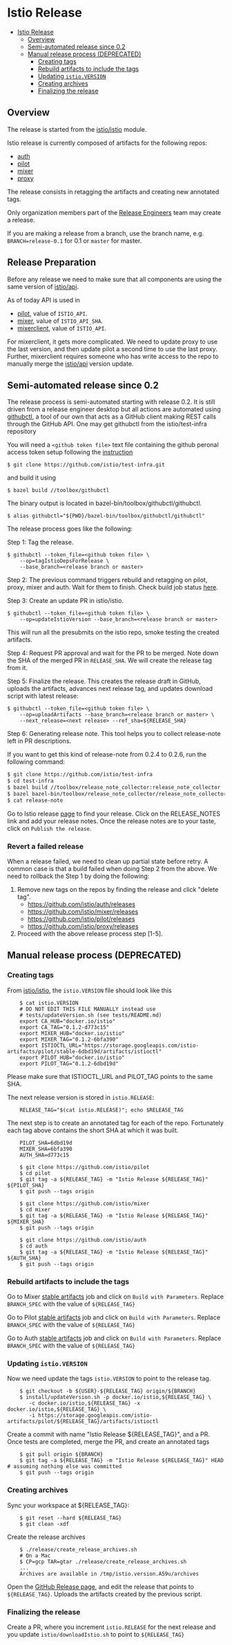 # Istio Release

- [Istio Release](#istio-release)
  * [Overview](#overview)
  * [Semi-automated release since 0.2](#semi-automated-release-since-02)
  * [Manual release process (DEPRECATED)](#manual-release-process-deprecated)
    + [Creating tags](#creating-tags)
    + [Rebuild artifacts to include the tags](#rebuild-artifacts-to-include-the-tags)
    + [Updating ```istio.VERSION```](#updating----istioversion---)
    + [Creating archives](#creating-archives)
    + [Finalizing the release](#finalizing-the-release)

## Overview

The release is started from the [istio/istio](https://github.com/istio/istio) module.

Istio release is currently composed of artifacts for the following repos:

* [auth](https://github.com/istio/auth)
* [pilot](https://github.com/istio/pilot)
* [mixer](https://github.com/istio/mixer)
* [proxy](https://github.com/istio/proxy)

The release consists in retagging the artifacts and creating new annotated tags.

Only organization members part of the [Release Engineers](https://github.com/orgs/istio/teams/release-engineers/members) team may create a release.

If you are making a release from a branch, use the branch name, e.g. `BRANCH=release-0.1` for 0.1 or `master` for master.

## Release Preparation

Before any release we need to make sure that all components are using the same
version of [istio/api](https://github.com/istio/api/commits/master).

As of today API is used in
* [pilot](https://github.com/istio/pilot/blob/master/WORKSPACE#L464), value of `ISTIO_API`.
* [mixer](https://github.com/istio/mixer/blob/master/istio_api.bzl#L18), value of `ISTIO_API_SHA`.
* [mixerclient](https://github.com/istio/mixerclient/blob/master/repositories.bzl#L335), value of `ISTIO_API`.

For mixerclient, it gets more complicated. We need to update proxy to use the
last version, and then update pilot a second time to use the last proxy.  Further,  mixerclient requires someone who has write access to the repo to manually merge the [istio/api](https://github.com/istio/api/commits/master) version update.

## Semi-automated release since 0.2

The release process is semi-automated starting with release 0.2.
It is still driven from a release engineer desktop but all actions are automated
using [githubctl](https://github.com/istio/test-infra/blob/master/toolbox/githubctl/main.go),
a tool of our own that acts as a GitHub client making REST calls through the GitHub API.
One may get githubctl from the istio/test-infra repository


You will need a ```<github token file>``` text file containing the github peronal access token setup following the [instruction](https://github.com/istio/istio/blob/master/devel/README.md#setting-up-a-personal-access-token)

```
$ git clone https://github.com/istio/test-infra.git
```

and build it using

```
$ bazel build //toolbox/githubctl
```

The binary output is located in bazel-bin/toolbox/githubctl/githubctl.

```
$ alias githubctl="${PWD}/bazel-bin/toolbox/githubctl/githubctl"
```

The release process goes like the following:

Step 1: Tag the release.
```
$ githubctl --token_file=<github token file> \
    --op=tagIstioDepsForRelease \
    --base_branch=<release branch or master>
```

Step 2: The previous command triggers rebuild and retagging on pilot, proxy, mixer and auth.
 Wait for them to finish. Check build job status [here](https://console.cloud.google.com/gcr/builds?project=istio-io&organizationId=433637338589).

Step 3: Create an update PR in istio/istio.
```
$ githubctl --token_file=<github token file> \
    --op=updateIstioVersion --base_branch=<release branch or master>
```
This will run all the presubmits on the istio repo, smoke testing the created artifacts.

Step 4: Request PR approval and wait for the PR to be merged. Note down the SHA
of the merged PR in `RELEASE_SHA`. We will create the release tag from it.

Step 5: Finalize the release. This creates the release draft in GitHub, uploads the artifacts,
 advances next release tag, and updates download script with latest release:
```
$ githubctl --token_file=<github token file> \
    --op=uploadArtifacts --base_branch=<release branch or master> \
    --next_release=<next release> --ref_sha=${RELEASE_SHA}
```

Step 6: Generating release note. This tool helps you to collect release-note left in PR descriptions.

If you want to get this kind of release-note from 0.2.4 to 0.2.6, run the following command:
```Bash
$ git clone https://github.com/istio/test-infra
$ cd test-infra
$ bazel build //toolbox/release_note_collector:release_note_collector
$ bazel bazel-bin/toolbox/release_note_collector/release_note_collector --previous_release 0.2.4 --current_release 0.2.6 --repos istio,mixer,pilot --pr_link
$ cat release-note
```

Go to Istio release [page](https://github.com/istio/istio/releases) to find your
release. Click on the RELEASE_NOTES link and add your release notes. Once the
release notes are to your taste, click on ```Publish the release```.

### Revert a failed release

When a release failed, we need to clean up partial state before retry. A common case is that a build failed when doing Step 2 from the above. We need to rollback the Step 1 by doing the following:

1. Remove new tags on the repos by finding the release and click "delete tag".
   * https://github.com/istio/auth/releases
   * https://github.com/istio/mixer/releases
   * https://github.com/istio/pilot/releases
   * https://github.com/istio/proxy/releases
1. Proceed with the above release process step [1-5].

## Manual release process (DEPRECATED)

### Creating tags

From [istio/istio](https://github.com/istio/istio), the ```istio.VERSION``` file should look like this

        $ cat istio.VERSION
        # DO NOT EDIT THIS FILE MANUALLY instead use
        # tests/updateVersion.sh (see tests/README.md)
        export CA_HUB="docker.io/istio"
        export CA_TAG="0.1.2-d773c15"
        export MIXER_HUB="docker.io/istio"
        export MIXER_TAG="0.1.2-6bfa390"
        export ISTIOCTL_URL="https://storage.googleapis.com/istio-artifacts/pilot/stable-6dbd19d/artifacts/istioctl"
        export PILOT_HUB="docker.io/istio"
        export PILOT_TAG="0.1.2-6dbd19d"

Please make sure that ISTIOCTL_URL and PILOT_TAG points to the same SHA.

The next release version is stored in ```istio.RELEASE```:

        RELEASE_TAG="$(cat istio.RELEASE)"; echo $RELEASE_TAG

The next step is to create an annotated tag for each of the repo.
Fortunately each tag above contains the short SHA at which it was built.

        PILOT_SHA=6dbd19d
        MIXER_SHA=6bfa390
        AUTH_SHA=d773c15

        $ git clone https://github.com/istio/pilot
        $ cd pilot
        $ git tag -a ${RELEASE_TAG} -m "Istio Release ${RELEASE_TAG}" ${PILOT_SHA}
        $ git push --tags origin

        $ git clone https://github.com/istio/mixer
        $ cd mixer
        $ git tag -a ${RELEASE_TAG} -m "Istio Release ${RELEASE_TAG}" ${MIXER_SHA}
        $ git push --tags origin

        $ git clone https://github.com/istio/auth
        $ cd auth
        $ git tag -a ${RELEASE_TAG} -m "Istio Release ${RELEASE_TAG}" ${AUTH_SHA}
        $ git push --tags origin

### Rebuild artifacts to include the tags

Go to Mixer [stable artifacts](https://testing.istio.io/view/All%20Jobs/job/mixer/job/stable-artifacts/)
job and click on ```Build with Parameters```.
Replace ```BRANCH_SPEC``` with the value of ```${RELEASE_TAG}```

Go to Pilot [stable artifacts](https://testing.istio.io/view/All%20Jobs/job/pilot/job/stable-artifacts/)
job and click on ```Build with Parameters```.
Replace ```BRANCH_SPEC``` with the value of ```${RELEASE_TAG}```

Go to Auth [stable artifacts](https://testing.istio.io/view/All%20Jobs/job/auth/job/stable-artifacts/)
job and click on ```Build with Parameters```.
Replace ```BRANCH_SPEC``` with the value of ```${RELEASE_TAG}```

### Updating ```istio.VERSION```

Now we need update the tags ```istio.VERSION``` to point to the release tag.

        $ git checkout -b ${USER}-${RELEASE_TAG} origin/${BRANCH}
        $ install/updateVersion.sh -p docker.io/istio,${RELEASE_TAG} \
           -c docker.io/istio,${RELEASE_TAG} -x docker.io/istio,${RELEASE_TAG} \
           -i https://storage.googleapis.com/istio-artifacts/pilot/${RELEASE_TAG}/artifacts/istioctl

Create a commit with name "Istio Release ${RELEASE_TAG}", and a PR.
Once tests are completed, merge the PR, and create an annotated tags

        $ git pull origin ${BRANCH}
        $ git tag -a ${RELEASE_TAG} -m "Istio Release ${RELEASE_TAG}" HEAD # assuming nothing else was committed
        $ git push --tags origin

### Creating archives

Sync your workspace at ${RELEASE_TAG}:

        $ git reset --hard ${RELEASE_TAG}
        $ git clean -xdf

Create the release archives

        $ ./release/create_release_archives.sh
        # On a Mac
        $ CP=gcp TAR=gtar ./release/create_release_archives.sh
        ...
        Archives are available in /tmp/istio.version.A59u/archives


Open the [GitHub Release page](https://github.com/istio/istio/releases),
and edit the release that points to ```${RELEASE_TAG}```. Uploads the artifacts created by the previous script.


### Finalizing the release

Create a PR, where you increment ```istio.RELEASE``` for the next
release and you update ```istio/downloadIstio.sh``` to point to ```${RELEASE_TAG}```

